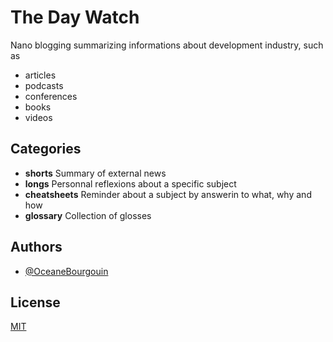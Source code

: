 
# The Day Watch

Nano blogging summarizing informations about development industry, such as
- articles
- podcasts
- conferences
- books
- videos

## Categories
* **shorts** Summary of external news
* **longs** Personnal reflexions about a specific subject
* **cheatsheets** Reminder about a subject by answerin to what, why and how
* **glossary** Collection of glosses 

## Authors

- [@OceaneBourgouin](https://github.com/OceaneBourgouin)

  
## License

[MIT](https://choosealicense.com/licenses/mit/)

  
